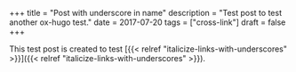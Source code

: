 +++
title = "Post with underscore in name"
description = "Test post to test another ox-hugo test."
date = 2017-07-20
tags = ["cross-link"]
draft = false
+++

This test post is created to test [{{< relref
"italicize-links-with-underscores" >}}]({{< relref
"italicize-links-with-underscores" >}}).
